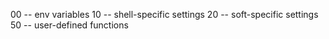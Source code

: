 00 -- env variables
10 -- shell-specific settings
20 -- soft-specific settings
50 -- user-defined functions
